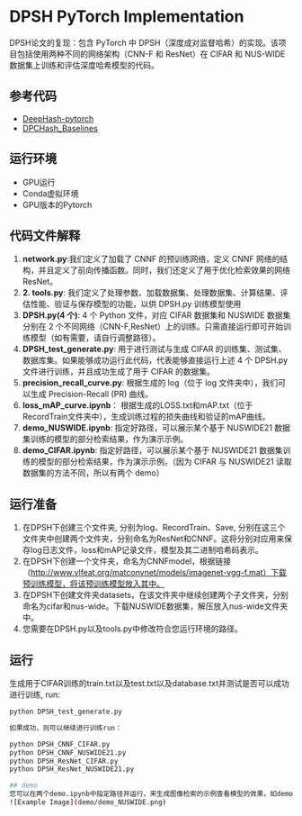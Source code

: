 # DPSH PyTorch Implementation

DPSH论文的复现：包含 PyTorch 中 DPSH（深度成对监督哈希）的实现。该项目包括使用两种不同的网络架构（CNN-F 和 ResNet）在 CIFAR 和 NUS-WIDE 数据集上训练和评估深度哈希模型的代码。

## 参考代码
- [DeepHash-pytorch](https://github.com/swuxyj/DeepHash-pytorch)
- [DPCHash_Baselines](https://github.com/Huenao/DPCHash_Baselines)

## 运行环境
- GPU运行
- Conda虚拟环境
- GPU版本的Pytorch

## 代码文件解释
1. **network.py**:我们定义了加载了 CNNF 的预训练网络，定义 CNNF 网络的结构，并且定义了前向传播函数。同时，我们还定义了用于优化检索效果的网络ResNet。
2. **2.	tools.py**: 我们定义了处理参数、加载数据集、处理数据集、计算结果、评估性能、验证与保存模型的功能，以供 DPSH.py 训练模型使用
3. **DPSH.py(4 个)**: 4 个 Python 文件，对应 CIFAR 数据集和 NUSWIDE 数据集分别在 2 个不同网络（CNN-F,ResNet）上的训练。只需直接运行即可开始训练模型（如有需要，请自行调整路径）。
4. **DPSH_test_generate.py**: 用于进行测试与生成 CIFAR 的训练集、测试集、数据库集。如果能够成功运行此代码，代表能够直接运行上述 4 个 DPSH.py 文件进行训练，并且成功生成了用于 CIFAR 的数据集。
5. **precision_recall_curve.py**: 根据生成的 log（位于 log 文件夹中），我们可以生成 Precision-Recall (PR) 曲线。
6. **loss_mAP_curve.ipynb**： 根据生成的LOSS.txt和mAP.txt（位于RecordTrain文件夹中），生成训练过程的损失曲线和验证的mAP曲线。
7. **demo_NUSWIDE.ipynb**: 指定好路径，可以展示某个基于 NUSWIDE21 数据集训练的模型的部分检索结果，作为演示示例。
8.	**demo_CIFAR.ipynb**: 指定好路径，可以展示某个基于 NUSWIDE21 数据集训练的模型的部分检索结果，作为演示示例。（因为 CIFAR 与 NUSWIDE21 读取数据集的方法不同，所以有两个 demo）


## 运行准备
1.	在DPSH下创建三个文件夹, 分别为log、RecordTrain、Save, 分别在这三个文件夹中创建两个文件夹，分别命名为ResNet和CNNF。这将分别对应用来保存log日志文件，loss和mAP记录文件，模型及其二进制哈希码表示。
2.	在DPSH下创建一个文件夹，命名为CNNFmodel，根据链接（http://www.vlfeat.org/matconvnet/models/imagenet-vgg-f.mat）下载预训练模型，将该预训练模型放入其中。
3.	在DPSH下创建文件夹datasets，在该文件夹中继续创建两个子文件夹，分别命名为cifar和nus-wide。下载NUSWIDE数据集，解压放入nus-wide文件夹中。
4.	您需要在DPSH.py以及tools.py中修改符合您运行环境的路径。


## 运行

生成用于CIFAR训练的train.txt以及test.txt以及database.txt并测试是否可以成功进行训练, run:
```sh
python DPSH_test_generate.py

如果成功，则可以继续进行训练run：

python DPSH_CNNF_CIFAR.py
python DPSH_CNNF_NUSWIDE21.py
python DPSH_ResNet_CIFAR.py
python DPSH_ResNet_NUSWIDE21.py

## demo
您可以在两个demo.ipynb中指定路径并运行，来生成图像检索的示例查看模型的效果，如demo里的两个png。
![Example Image](demo/demo_NUSWIDE.png)

